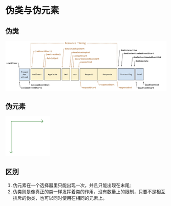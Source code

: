 # 伪类与伪元素

## 伪类

![](../.gitbook/assets/image%20%28147%29.png)

## 伪元素

![](../.gitbook/assets/image%20%2840%29.png)

## 区别

1. 伪元素在一个选择器里只能出现一次，并且只能出现在末尾;
2. 伪类则是像真正的类一样发挥着类的作用，没有数量上的限制，只要不是相互排斥的伪类，也可以同时使用在相同的元素上。

